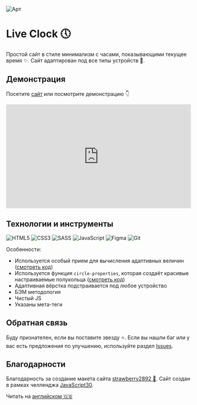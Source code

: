 ![Арт](https://i.postimg.cc/vHVs1Dkj/art.png)

# Live Clock&nbsp;:clock5:

Простой сайт в стиле минимализм с часами, показывающими текущее время&nbsp;:sparkles:. Сайт адаптирован под все типы устройств&nbsp;:iphone:.

## Демонстрация

Посетите [сайт](https://id-andyyy.github.io/Live-Clock/) или посмотрите демонстрацию&nbsp;:point_down:

<div class="thumb-wrap" style="position:relative;padding-bottom:56.25%;height:0;overflow:hidden;">
  <iframe src="https://www.youtube.com/embed/FwWe7pnV1_M?si=YnSE_9VRratmvqXz" title="YouTube video player" frameborder="0" allow="accelerometer; autoplay; clipboard-write; encrypted-media; gyroscope; picture-in-picture; web-share" referrerpolicy="strict-origin-when-cross-origin" allowfullscreen style="position:absolute;top:0;left:0;width:100%;height:100%;border-width:0;outline-width:0;"></iframe>
</div>

## Технологии и инструменты

![HTML5](https://img.shields.io/badge/html5-%23E34F26.svg?style=for-the-badge&logo=html5&logoColor=white)
![CSS3](https://img.shields.io/badge/css3-%231572B6.svg?style=for-the-badge&logo=css3&logoColor=white)
![SASS](https://img.shields.io/badge/SASS-hotpink.svg?style=for-the-badge&logo=SASS&logoColor=white)
![JavaScript](https://img.shields.io/badge/javascript-%23323330.svg?style=for-the-badge&logo=javascript&logoColor=white&color=yellow)
![Figma](https://img.shields.io/badge/figma-%23F24E1E.svg?style=for-the-badge&logo=figma&logoColor=white&color=ad63f7)
![Git](https://img.shields.io/badge/git-%23F05033.svg?style=for-the-badge&logo=git&logoColor=white&color=f14e32)

Особенности:
- Используется особый прием для вычисления адаптивных величин ([смотреть код](https://gist.github.com/id-andyyy/92bffcaa37c60c395324fe26b1a518d6))
- Используется функция `circle-properties`, которая создаёт красивые настраиваемые полукольца ([смотреть код](scss/style.scss))
- Адаптивная вёрстка подстраивается под любое устройство
- БЭМ методология
- Чистый&nbsp;JS
- Указаны мета-теги

## Обратная связь

Буду признателен, если вы поставите звезду&nbsp;:star:. Если вы нашли баг или у вас есть предложения по улучшению, используйте раздел [Issues](https://github.com/id-andyyy/Live-Clock/issues).

## Благодарности

Благодарность за создание макета сайта [strawberry2892&nbsp;:strawberry:](https://github.com/strawberry2892). Сайт создан в рамках челленджа [JavaScript30](https://javascript30.com/).

Читать на [английском&nbsp;:uk:](README.md)
